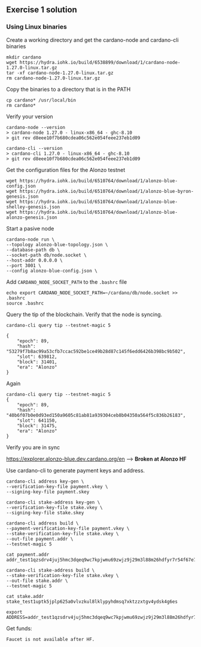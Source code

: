 ## Exercise 1 solution

### Using Linux binaries

Create a working directory and get the cardano-node and cardano-cli binaries

    mkdir cardano
    wget https://hydra.iohk.io/build/6538899/download/1/cardano-node-1.27.0-linux.tar.gz
    tar -xf cardano-node-1.27.0-linux.tar.gz
    rm cardano-node-1.27.0-linux.tar.gz

Copy the binaries to a directory that is in the PATH

    cp cardano* /usr/local/bin
    rm cardano*

Verify your version

    cardano-node --version
    > cardano-node 1.27.0 - linux-x86_64 - ghc-8.10
    > git rev d8eee10f7b680cdea06c562e054feee237eb1d09

    cardano-cli --version
    > cardano-cli 1.27.0 - linux-x86_64 - ghc-8.10
    > git rev d8eee10f7b680cdea06c562e054feee237eb1d09

Get the configuration files for the Alonzo testnet

    wget https://hydra.iohk.io/build/6510764/download/1/alonzo-blue-config.json
    wget https://hydra.iohk.io/build/6510764/download/1/alonzo-blue-byron-genesis.json
    wget https://hydra.iohk.io/build/6510764/download/1/alonzo-blue-shelley-genesis.json
    wget https://hydra.iohk.io/build/6510764/download/1/alonzo-blue-alonzo-genesis.json

Start a pasive node

    cardano-node run \
    --topology alonzo-blue-topology.json \
    --database-path db \
    --socket-path db/node.socket \
    --host-addr 0.0.0.0 \
    --port 3001 \
    --config alonzo-blue-config.json \

Add `CARDANO_NODE_SOCKET_PATH` to the `.bashrc` file

    echo export CARDANO_NODE_SOCKET_PATH=~/cardano/db/node.socket >> .bashrc
    source .bashrc

Query the tip of the blockchain. Verify that the node is syncing.

	cardano-cli query tip --testnet-magic 5

	{
	    "epoch": 89,
	    "hash": "53279f7b8ac99a53cfb7ccac592be1ce49b28d87c145f6edd6426b398bc9b502",
	    "slot": 639812,
	    "block": 31401,
	    "era": "Alonzo"
	}

Again

	cardano-cli query tip --testnet-magic 5
	{
	    "epoch": 89,
	    "hash": "40b6f07b0e0d93ed150a9605c81ab81a939304ceb8b04350a564f5c836b26183",
	    "slot": 641150,
	    "block": 31475,
	    "era": "Alonzo"
	}

Verify you are in sync

https://explorer.alonzo-blue.dev.cardano.org/en  --> **Broken at Alonzo HF**

Use cardano-cli to generate payment keys and address.

	cardano-cli address key-gen \
	--verification-key-file payment.vkey \
	--signing-key-file payment.skey

	cardano-cli stake-address key-gen \
	--verification-key-file stake.vkey \
	--signing-key-file stake.skey

	cardano-cli address build \
	--payment-verification-key-file payment.vkey \
	--stake-verification-key-file stake.vkey \
	--out-file payment.addr \
	--testnet-magic 5

	cat payment.addr
	addr_test1qzsdrv4juj5hmc3dqeq9wc7kpjwmu69zwjz9j29m3l88m26hdfyr7r54f67e7c9de70ld7gzfwmhqpudvkyyvkse2gmq0cvrdj

	cardano-cli stake-address build \
	--stake-verification-key-file stake.vkey \
	--out-file stake.addr \
	--testnet-magic 5

	cat stake.addr
	stake_test1uptk5jplp625a0vlvzkul8lklypyhdmsq7xktzzxtgv4ydsk4g6es

	export ADDRESS=addr_test1qzsdrv4juj5hmc3dqeq9wc7kpjwmu69zwjz9j29m3l88m26hdfyr7r54f67e7c9de70ld7gzfwmhqpudvkyyvkse2gmq0cvrdj


Get funds:

	Faucet is not available after HF.
